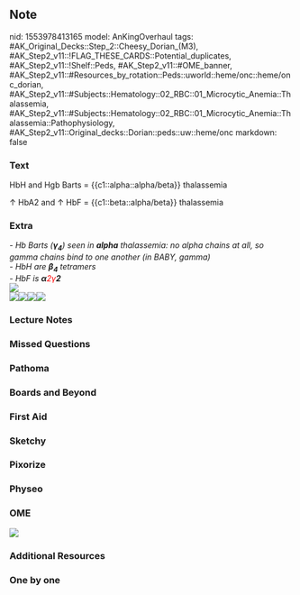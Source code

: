 ## Note
nid: 1553978413165
model: AnKingOverhaul
tags: #AK_Original_Decks::Step_2::Cheesy_Dorian_(M3), #AK_Step2_v11::!FLAG_THESE_CARDS::Potential_duplicates, #AK_Step2_v11::!Shelf::Peds, #AK_Step2_v11::#OME_banner, #AK_Step2_v11::#Resources_by_rotation::Peds::uworld::heme/onc::heme/onc_dorian, #AK_Step2_v11::#Subjects::Hematology::02_RBC::01_Microcytic_Anemia::Thalassemia, #AK_Step2_v11::#Subjects::Hematology::02_RBC::01_Microcytic_Anemia::Thalassemia::Pathophysiology, #AK_Step2_v11::Original_decks::Dorian::peds::uw::heme/onc
markdown: false

### Text
HbH and Hgb Barts = {{c1::alpha::alpha/beta}} thalassemia
<div>
  ↑ HbA2 and ↑ HbF = {{c1::beta::alpha/beta}} thalassemia
</div>

### Extra
<div>
  <i>- Hb Barts (<b>γ<sub>4</sub></b>) seen in <b>alpha</b>
  thalassemia: no alpha chains at all, so gamma chains bind to one
  another (in BABY, gamma)</i>
</div>
<div>
  <i>- HbH are <b>β<sub>4</sub></b> tetramers</i>
</div>
<div>
  <i>- HbF is <b>α</b><font color="#FF0000" style=
  "">2γ</font><b>2</b></i>
</div>
<div>
  <i><img src="paste-608523851399171.jpg"></i>
</div>
<div>
  <i><img src="paste-606084309975043.jpg"><img src=
  "paste-2184622230208513.jpg"><img src=
  "paste-2184656589946883.jpg"><img src=
  "paste-6173942473555969.jpg"></i>
</div>

### Lecture Notes


### Missed Questions


### Pathoma


### Boards and Beyond


### First Aid


### Sketchy


### Pixorize


### Physeo


### OME
<div class="ome-widget">
  <a href="https://onlinemeded.org?ref=anki"><img src=
  "_OME_AnkiFlashcards_General_7.png"></a>
</div>

### Additional Resources


### One by one

